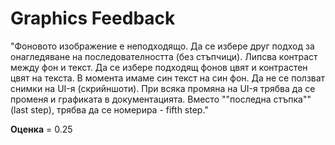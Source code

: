 # Graphics Feedback #
"Фоновото изображение е неподходящо.
Да се избере друг подход за онагледяване на последователността (без стъпчици).
Липсва контраст между фон и текст. Да се избере подходящ фонов цвят и контрастен цвят на текста. В момента имаме син текст на син фон.
Да не се ползват снимки на UI-я (скрийншоти). При всяка промяна на UI-я трябва да се променя и графиката в документацията.
Вместо ""последна стъпка"" (last step), трябва да се номерира - fifth step."

**Оценка** = 0.25
